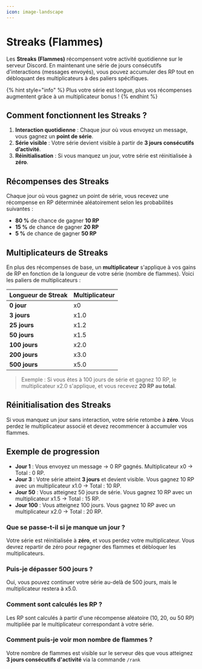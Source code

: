 ```yaml
---
icon: image-landscape
---
```


# Streaks (Flammes)

Les **Streaks (Flammes)** récompensent votre activité quotidienne sur le serveur Discord. En maintenant une série de jours consécutifs d'interactions (messages envoyés), vous pouvez accumuler des RP tout en débloquant des multiplicateurs à des paliers spécifiques.

{% hint style="info" %}
Plus votre série est longue, plus vos récompenses augmentent grâce à un multiplicateur bonus !
{% endhint %}

## Comment fonctionnent les Streaks ?

1. **Interaction quotidienne** : Chaque jour où vous envoyez un message, vous gagnez un **point de série**.
2. **Série visible** : Votre série devient visible à partir de **3 jours consécutifs d’activité**.
3. **Réinitialisation** : Si vous manquez un jour, votre série est réinitialisée à **zéro**.

## Récompenses des Streaks

Chaque jour où vous gagnez un point de série, vous recevez une récompense en RP déterminée aléatoirement selon les probabilités suivantes :

* **80 %** de chance de gagner **10 RP**
* **15 %** de chance de gagner **20 RP**
* **5 %** de chance de gagner **50 RP**

## Multiplicateurs de Streaks

En plus des récompenses de base, un **multiplicateur** s'applique à vos gains de RP en fonction de la longueur de votre série (nombre de flammes). Voici les paliers de multiplicateurs :

| Longueur de Streak | Multiplicateur |
| ------------------ | -------------- |
| **0 jour**         | x0             |
| **3 jours**        | x1.0           |
| **25 jours**       | x1.2           |
| **50 jours**       | x1.5           |
| **100 jours**      | x2.0           |
| **200 jours**      | x3.0           |
| **500 jours**      | x5.0           |

> Exemple : Si vous êtes à 100 jours de série et gagnez 10 RP, le multiplicateur x2.0 s'applique, et vous recevez **20 RP au total**.

## Réinitialisation des Streaks

Si vous manquez un jour sans interaction, votre série retombe à **zéro**. Vous perdez le multiplicateur associé et devez recommencer à accumuler vos flammes.

## Exemple de progression

* **Jour 1** : Vous envoyez un message → 0 RP gagnés. Multiplicateur x0 → Total : 0 RP.
* **Jour 3** : Votre série atteint **3 jours** et devient visible. Vous gagnez 10 RP avec un multiplicateur x1.0 → Total : 10 RP.
* **Jour 50** : Vous atteignez 50 jours de série. Vous gagnez 10 RP avec un multiplicateur x1.5 → Total : 15 RP.
* **Jour 100** : Vous atteignez 100 jours. Vous gagnez 10 RP avec un multiplicateur x2.0 → Total : 20 RP.

### **Que se passe-t-il si je manque un jour ?**

Votre série est réinitialisée à **zéro**, et vous perdez votre multiplicateur. Vous devrez repartir de zéro pour regagner des flammes et débloquer les multiplicateurs.

### **Puis-je dépasser 500 jours ?**

Oui, vous pouvez continuer votre série au-delà de 500 jours, mais le multiplicateur restera à x5.0.

### **Comment sont calculés les RP ?**

Les RP sont calculés à partir d'une récompense aléatoire (10, 20, ou 50 RP) multipliée par le multiplicateur correspondant à votre série.

### **Comment puis-je voir mon nombre de flammes ?**

Votre nombre de flammes est visible sur le serveur dès que vous atteignez **3 jours consécutifs d'activité** via la commande `/rank`
